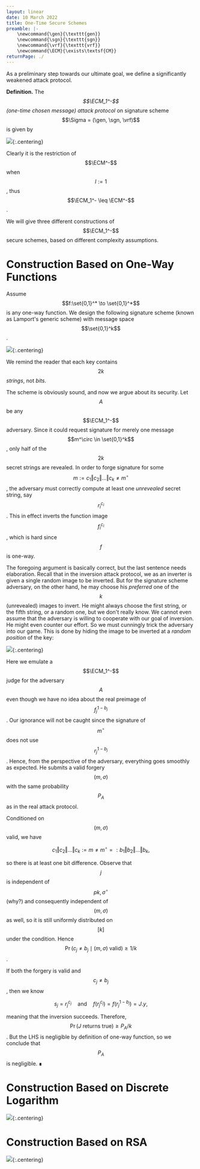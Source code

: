 ```yaml
---
layout: linear
date: 10 March 2022
title: One-Time Secure Schemes
preamble: |-
    \newcommand{\gen}{\texttt{gen}}
    \newcommand{\sgn}{\texttt{sgn}}
    \newcommand{\vrf}{\texttt{vrf}}
    \newcommand{\ECM}{\exists\textsf{CM}}
returnPage: ./
---
```


As a preliminary step towards our ultimate goal, we define a significantly weakened attack protocol.

**Definition.**
The *$$\ECM_1^-$$ (one-time chosen message) attack protocol* on signature scheme $$\Sigma = (\gen, \sgn, \vrf)$$ is given by

![](./4-ECM-1.svg){:.centering}

Clearly it is the restriction of $$\ECM^-$$ when $$l := 1$$, thus $$\ECM_1^- \leq \ECM^-$$.

We will give three different constructions of $$\ECM_1^-$$ secure schemes, based on different complexity assumptions.

# Construction Based on One-Way Functions

Assume $$f:\set{0,1}^* \to \set{0,1}^*$$ is any one-way function. We design the following signature scheme (known as Lamport's generic scheme) with message space $$\set{0,1}^k$$.

![](./4-Lamport.svg){:.centering}

We remind the reader that each key contains $$2k$$ *strings*, not *bits*.

The scheme is obviously sound, and now we argue about its security.  Let $$A$$ be any $$\ECM_1^-$$ adversary. Since it could request signature for merely one message $$m^\circ \in \set{0,1}^k$$, only half of the $$2k$$ secret strings are revealed. In order to forge signature for some $$m := c_1 \Vert c_2 \Vert \dots \Vert c_k \neq m^\circ$$, the adversary must correctly compute at least one *unrevealed* secret string, say $$r_i^{c_i}$$. This in effect inverts the function image $$f_i^{c_i}$$, which is hard since $$f$$ is one-way.

The foregoing argument is basically correct, but the last sentence needs elaboration. Recall that in the inversion attack protocol, we as an inverter is given a single random image to be inverted. But for the signature scheme adversary, on the other hand, he may choose his *preferred* one of the $$k$$ (unrevealed) images to invert. He might always choose the first string, or the fifth string, or a random one, but we don't really know. We cannot even assume that the adversary is willing to cooperate with our goal of inversion. He might even counter our effort. So we must cunningly trick the adversary into our game. This is done by hiding the image to be inverted at a *random position* of the key:

![](./4-Lamport-secure.svg){:.centering}

Here we emulate a $$\ECM_1^-$$ judge for the adversary $$A$$ even though we have no idea about the real preimage of $$f^{1-b_j}_j$$. Our ignorance will not be caught since the signature of $$m^\circ$$ does not use $$r^{1-b_j}_j$$. Hence, from the perspective of the adversary, everything goes smoothly as expected. He submits a valid forgery $$(m,\sigma)$$ with the same probability $$P_A$$ as in the real attack protocol.

Conditioned on $$(m,\sigma)$$ valid, we have

$$ c_1 \Vert c_2 \Vert \dots \Vert c_k := m \neq m^\circ =: b_1 \Vert b_2 \Vert \dots \Vert b_k, $$

so there is at least one bit difference. Observe that $$j$$ is independent of $$pk,\sigma^\circ$$ (why?) and consequently independent of $$(m,\sigma)$$ as well, so it is still uniformly distributed on $$[k]$$ under the condition. Hence $$\Pr(c_j \neq b_j \mid (m,\sigma) \text{ valid}) \geq 1/k$$.

If both the forgery is valid and $$c_j \neq b_j$$, then we know

$$ s_j = r_j^{c_j} \quad \text{and} \quad f(r_j^{c_j}) = f(r_j^{1-b_j}) = J.y, $$

meaning that the inversion succeeds. Therefore, $$\Pr(J \text{ returns true}) \geq P_A / k$$. But the LHS is negligible by definition of one-way function, so we conclude that $$P_A$$ is negligible. ∎


# Construction Based on Discrete Logarithm

![](./4-dlog.svg){:.centering}

# Construction Based on RSA

![](./4-RSA.svg){:.centering}